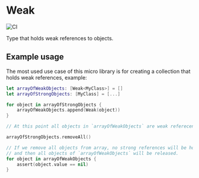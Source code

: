 # Weak
![CI](https://github.com/grsouza/Weak/workflows/CI/badge.svg)

Type that holds weak references to objects.

## Example usage

The most used use case of this micro library is for creating a collection that holds weak references, example:

```swift
let arrayOfWeakObjects: [Weak<MyClass>] = []
let arrayOfStrongObjects: [MyClass] = [...]

for object in arrayOfStrongObjects {
    arrayOfWeakObjects.append(Weak(object))
}

// At this point all objects in `arrayOfWeakObjects` are weak referecens.

arrayOfStrongObjects.removeAll()

// If we remove all objects from array, no strong references will be hold
// and then all objects of `arrayOfWeakObjects` will be released.
for object in arrayOfWeakObjects {
    assert(object.value == nil)
}
```
